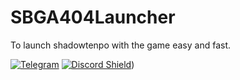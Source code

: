 # SBGA404Launcher
To launch shadowtenpo with the game easy and fast.


[![Telegram](https://img.shields.io/badge/chat-Telegram-blue.svg)](https://telegram.me/SBGA404Launcher)
[![Discord Shield](https://discordapp.com/api/guilds/1064382254211678308/widget.png?style=shield)](https://discord.gg/2kUDVwQAW6))
